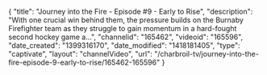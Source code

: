 {
    "title": "Journey into the Fire - Episode #9 - Early to Rise",
    "description": "With one crucial win behind them, the pressure builds on the Burnaby Firefighter team as they struggle to gain momentum in a hard-fought second hockey game a...",
    "channelid": "165462",
    "videoid": "165596",
    "date_created": "1399316170",
    "date_modified": "1418181405",
    "type": "captivate",
    "layout": "channelVideo",
    "url": "\/charbroil-tv\/journey-into-the-fire-episode-9-early-to-rise\/165462-165596"
}